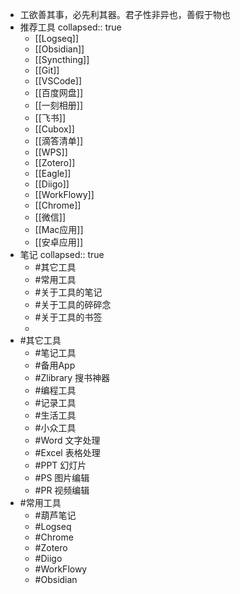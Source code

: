 - 工欲善其事，必先利其器。君子性非异也，善假于物也
- 推荐工具
  collapsed:: true
	- [[Logseq]]
	- [[Obsidian]]
	- [[Syncthing]]
	- [[Git]]
	- [[VSCode]]
	- [[百度网盘]]
	- [[一刻相册]]
	- [[飞书]]
	- [[Cubox]]
	- [[滴答清单]]
	- [[WPS]]
	- [[Zotero]]
	- [[Eagle]]
	- [[Diigo]]
	- [[WorkFlowy]]
	- [[Chrome]]
	- [[微信]]
	- [[Mac应用]]
	- [[安卓应用]]
- 笔记
  collapsed:: true
	- #其它工具
	- #常用工具
	- #关于工具的笔记
	- #关于工具的碎碎念
	- #关于工具的书签
	-
- #其它工具
	- #笔记工具
	- #备用App
	- #Zlibrary 搜书神器
	- #编程工具
	- #记录工具
	- #生活工具
	- #小众工具
	- #Word 文字处理
	- #Excel 表格处理
	- #PPT 幻灯片
	- #PS 图片编辑
	- #PR 视频编辑
- #常用工具
	- #葫芦笔记
	- #Logseq
	- #Chrome
	- #Zotero
	- #Diigo
	- #WorkFlowy
	- #Obsidian